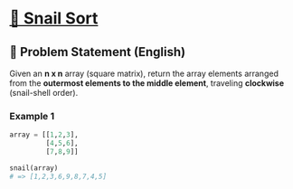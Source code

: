 # [🐌 Snail Sort]("https://www.codewars.com/kata/521c2db8ddc89b9b7a0000c1/train/python")

## 📖 Problem Statement (English)

Given an **n x n** array (square matrix), return the array elements arranged from the **outermost elements to the middle element**, traveling **clockwise** (snail-shell order).

### Example 1
```python
array = [[1,2,3],
         [4,5,6],
         [7,8,9]]

snail(array)
# => [1,2,3,6,9,8,7,4,5]
